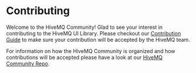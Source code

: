 # Contributing

Welcome to the HiveMQ Community! Glad to see your interest in contributing to the HiveMQ UI Library. Please checkout
our [Contribution Guide](https://github.com/hivemq/hivemq-community/blob/master/CONTRIBUTING.adoc) to make sure your
contribution will be accepted by the HiveMQ team.

For information on how the HiveMQ Community is organized and how contributions will be accepted please have a look at
our [HiveMQ Community Repo](https://github.com/hivemq/hivemq-community).
